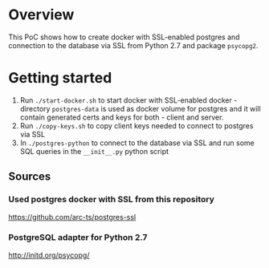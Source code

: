 # Overview
This PoC shows how to create docker with SSL-enabled postgres and connection to the database via SSL from Python 2.7 and package `psycopg2`.

# Getting started
1. Run `./start-docker.sh` to start docker with SSL-enabled docker - directory `postgres-data` is used as docker volume for postgres and it will contain generated certs and keys for both - client and server.
2. Run `./copy-keys.sh` to copy client keys needed to connect to postgres via SSL
3. In `./postgres-python` to connect to the database via SSL and run some SQL queries in the `__init__.py` python script

## Sources
### Used postgres docker with SSL from this repository
https://github.com/arc-ts/postgres-ssl
### PostgreSQL adapter for Python 2.7
http://initd.org/psycopg/